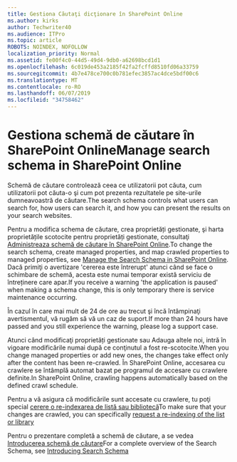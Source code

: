 ```yaml
---
title: Gestiona Căutaţi dicţionare în SharePoint Online
ms.author: kirks
author: Techwriter40
ms.audience: ITPro
ms.topic: article
ROBOTS: NOINDEX, NOFOLLOW
localization_priority: Normal
ms.assetid: fe00f4c0-44d5-49d4-9db0-a62698bcd1d1
ms.openlocfilehash: 6c019de453a2185f42fa2fcffd8510fd06a33759
ms.sourcegitcommit: 4b7e478ce700c0b781efec3857ac4dce5bdf00c6
ms.translationtype: MT
ms.contentlocale: ro-RO
ms.lasthandoff: 06/07/2019
ms.locfileid: "34758462"
---
```

# <a name="manage-search-schema-in-sharepoint-online"></a><span data-ttu-id="3ab4e-102">Gestiona schemă de căutare în SharePoint Online</span><span class="sxs-lookup"><span data-stu-id="3ab4e-102">Manage search schema in SharePoint Online</span></span>

<span data-ttu-id="3ab4e-103">Schemă de căutare controlează ceea ce utilizatorii pot căuta, cum utilizatorii pot căuta-o şi cum pot prezenta rezultatele pe site-urile dumneavoastră de căutare.</span><span class="sxs-lookup"><span data-stu-id="3ab4e-103">The search schema controls what users can search for, how users can search it, and how you can present the results on your search websites.</span></span> 

<span data-ttu-id="3ab4e-104">Pentru a modifica schema de căutare, crea proprietăți gestionate, şi harta proprietățile scotocite pentru proprietăți gestionate, consultaţi [Administreaza schemă de căutare în SharePoint Online](https://docs.microsoft.com/sharepoint/manage-search-schema).</span><span class="sxs-lookup"><span data-stu-id="3ab4e-104">To change the search schema, create managed properties, and map crawled properties to managed properties, see [Manage the Search Schema in SharePoint Online](https://docs.microsoft.com/sharepoint/manage-search-schema).</span></span> <span data-ttu-id="3ab4e-105">Dacă primiţi o avertizare 'cererea este întrerupt' atunci când se face o schimbare de schemă, acesta este numai temporar există serviciu de întreținere care apar.</span><span class="sxs-lookup"><span data-stu-id="3ab4e-105">If you receive a warning 'the application is paused' when making a schema change, this is only temporary there is service maintenance occurring.</span></span> 

<span data-ttu-id="3ab4e-106">În cazul în care mai mult de 24 de ore au trecut şi încă întâmpinaţi avertismentul, vă rugăm să vă un caz de suport.</span><span class="sxs-lookup"><span data-stu-id="3ab4e-106">If more than 24 hours have passed and you still experience the warning, please log a support case.</span></span>

<span data-ttu-id="3ab4e-107">Atunci când modificaţi proprietăți gestionate sau Adauga altele noi, intră în vigoare modificările numai după ce conţinutul a fost re-scotocite.</span><span class="sxs-lookup"><span data-stu-id="3ab4e-107">When you change managed properties or add new ones, the changes take effect only after the content has been re-crawled.</span></span> <span data-ttu-id="3ab4e-108">În SharePoint Online, accesarea cu crawlere se întâmplă automat bazat pe programul de accesare cu crawlere definite.</span><span class="sxs-lookup"><span data-stu-id="3ab4e-108">In SharePoint Online, crawling happens automatically based on the defined crawl schedule.</span></span>

<span data-ttu-id="3ab4e-109">Pentru a vă asigura că modificările sunt accesate cu crawlere, tu poţi special [cerere o re-indexarea de listă sau bibliotecă](https://docs.microsoft.com/sharepoint/manage-search-schema#request-re-indexing-of-a-document-library-or-list)</span><span class="sxs-lookup"><span data-stu-id="3ab4e-109">To make sure that your changes are crawled, you can specifically [request a re-indexing of the list or library](https://docs.microsoft.com/sharepoint/manage-search-schema#request-re-indexing-of-a-document-library-or-list)</span></span> 

<span data-ttu-id="3ab4e-110">Pentru o prezentare completă a schemă de căutare, a se vedea [Introducerea schemă de căutare](https://blogs.technet.microsoft.com/tothesharepoint/2012/11/25/introducing-search-schema-for-sharepoint-2013/)</span><span class="sxs-lookup"><span data-stu-id="3ab4e-110">For a complete overview of the Search Schema, see [Introducing Search Schema](https://blogs.technet.microsoft.com/tothesharepoint/2012/11/25/introducing-search-schema-for-sharepoint-2013/)</span></span> 

